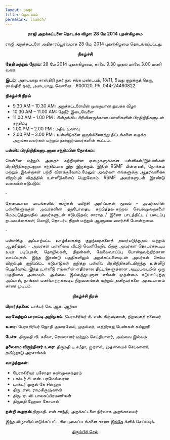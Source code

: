 ```yaml
---
layout: page
title: தொடக்கம்
permalink: launch/
---
```


<p style="text-align: center;"><strong>ராஜி அறக்கட்டளை தொடக்க விழா: 28 மே 2014 புதன்கிழமை</strong></p>

ராஜி அறக்கட்டளை அதிகாரப்பூர்வமாக 28 மே, 2014 புதன்கிழமை தொடங்கப்பட்டது.

<p style="text-align: center;"><strong>நிகழ்ச்சி</strong></p>

**தேதி மற்றும் நேரம்:** 28 மே 2014 புதன்கிழமை, காலை 9.30 முதல் மாலை 3.00 மணி வரை

**இடம்:** அடையாறு சாஸ்திரி நகர் நல சங்க மண்டபம், 18/11, 5வது குறுக்குத் தெரு, சாஸ்திரி நகர், அடையாறு, சென்னை - 600020. Ph. 044-24460822.

**நிகழ்ச்சி நிரல்**

- 9.30 AM – 10.30 AM: அறக்கட்டளையின் முறையான துவக்க விழா
- 10.30 AM – 11.00 AM: தேநீர் இடைவேளை
- 11.00 AM – 1.00 PM : பின்தங்கிய பிரிவினருக்கான பள்ளிகளின் பிரதிநிதிகளுடன் சந்திப்பு
- 1.00 PM – 2.00 PM : மதிய உணவு
- 2.00 PM – 3.00 PM : உள்ளீடுகளை ஒருங்கிணைத்து திட்டங்களை வகுக்க அறங்காவலர்கள் மற்றும் தன்னார்வலர்களின் கூட்டம்.

**பள்ளிப் பிரதிநிதிகளுடனான சந்திப்பின் நோக்கம்:**

<p style="text-align:justify; text-justify: inter-word">சென்னை மற்றும் அதைச் சுற்றியுள்ள ஏழைகளுக்கான பள்ளிகள்/இல்லங்கள் பிரதிநிதிகளுடனான சந்திப்பாக இது இருக்கும். இதில் RSMF பின்னணி, நோக்கம் மற்றும் இலக்குகள் பற்றி விளக்குவோம்.மேலும் அவர்கள் எங்களுக்கு ஆதரவளிக்க விரும்பும் விதத்தில் உள்ளீடுகளைப் பெறுவோம்.  RSMF அவர்களுடன்  இரண்டு வகையில் ஈடுபடும்:</p>
 - <p style="text-align:justify; text-justify: inter-word">தேவையான பாடங்களில் கூடுதல் பயிற்சி அளிப்பதன் மூலம் - அவர்களின் பள்ளிகளுக்குள் அவர்களின் தற்போதைய கற்பித்தல்-கற்றல் செயல்முறைகளை மேம்படுத்துவதில் அவர்களுடன் ஈடுபடுதல்; சாராத / இணை பாடத்திட்ட / படைப்பு நடவடிக்கைகள்; மொழி, தொடர்பு திறன் மற்றும் ஆளுமை வளர்ச்சி போன்றவை.</p>
 - <p style="text-align:justify; text-justify: inter-word">பள்ளிக்கு அப்பாற்பட்ட வாழ்க்கைக்கு குழந்தைகளைத் தயார்படுத்துதல் மற்றும் ஆதரித்தல் - அவர்கள் பள்ளியை விட்டு வெளியேறிய பிறகு அவர்கள் தொடரக்கூடிய உயர் படிப்புகள், தொழில்கள், திறன்கள், வேலைவாய்ப்பு போன்றவற்றிற்கான வாய்ப்புகள். இந்த இரண்டு பகுதிகளிலும் அறக்கட்டளையுடன் அவர்கள் செய்ய விரும்பும் குறிப்பிட்ட ஈடுபாடுகள் குறித்து பள்ளிப் பிரதிநிதிகளிடமிருந்து உள்ளீடு பெறுவோம். இந்த உள்ளீடு எங்களின் எதிர்கால திட்டங்களுக்கான அடிப்படையின் ஒரு பகுதியாக அமையும். அவ்வை இல்லத்துடனான எங்கள் முதன்மை ஈடுபாட்டிற்கு அப்பால், நாங்கள் பணியாற்றக்கூடிய நிறுவனங்கள் மற்றும் தனிநபர்களை அடையாளம் காண முடியும்.</p>


<p style="text-align: center;"><strong>நிகழ்ச்சி நிரல்</strong></p>


**பிரார்த்தனை:** டாக்டர் கே. ஆர். ஆர்யா

**வரவேற்றுப் பாராட்டி அறிமுகம்:** பேராசிரியர் சி. என். கிருஷ்ணன், நிறுவனத் தலைவர்

**உரை:** பேராசிரியர் ஜோதி குமாரவேல், முதல்வர், எத்திராஜ் பெண்கள் கல்லூரி

**பேச்சு:** திருமதி வி. சுசீலா, செயலாளர் மற்றும் செய்தியாளர், அவ்வை இல்லம்

**தலைமை விருந்தினர் உரை:** திருமதி டி சபீதா, ஐஏஎஸ், முதன்மைச் செயலாளர், தமிழ்நாடு அரசாங்கம்

**வாழ்த்துகள்:**

 - பேராசிரியர் யசோதா சண்முகசுந்தரம்
 - டாக்டர் சி. என். பரமேஸ்வரன்
 - டாக்டர் முகுல் கே சின்ஹா
 - திரு. எஸ். ராமகிருஷ்ணன்
 - திரு. ஏ. வி. பாலசுப்பிரமணியன்
 - திருமதி ஹேமா கோபால்


<p><strong>நன்றி கூறுதல்:</strong>திருமதி. என் சாந்தி, அறக்கட்டளை நிர்வாக அறங்காவலர்</p>

இந்த விழாவில் எடுக்கப்பட்ட சில புகைப்படங்களை காண  <a style="text-decoration: underline" href="https://rajifoundation.in/launch-gallery/">இங்கே</a> க்ளிக் செய்யவும்.


<p style="text-align: center;"><a href="#" onClick="history.go(-1)">திரும்பிச் செல்</a></p>

